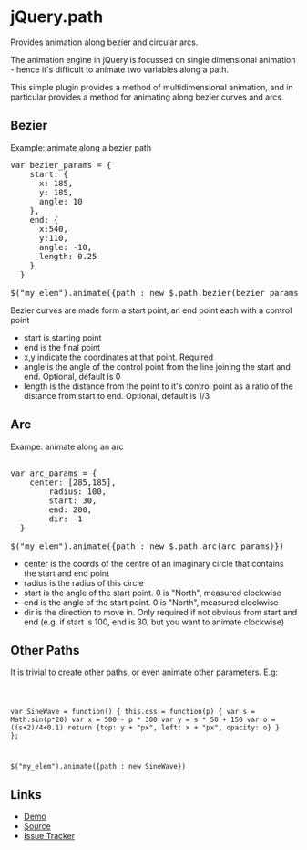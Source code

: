 jQuery.path
========

Provides animation along bezier and circular arcs. 

The animation engine in jQuery is focussed on single dimensional animation - hence it's difficult to animate two variables along a path.

This simple plugin provides a method of multidimensional animation, and in particular provides a method for animating along bezier curves and arcs.

Bezier
---

Example: animate along a bezier path

<pre>
var bezier_params = {
    start: { 
      x: 185, 
      y: 185, 
      angle: 10
    },	
    end: { 
      x:540,
      y:110, 
      angle: -10, 
      length: 0.25
    }
  }
  
$("my_elem").animate({path : new $.path.bezier(bezier_params)})
</pre>

Bezier curves are made form a start point, an end point each with a control point

* start is starting point
* end is the final point
* x,y indicate the coordinates at that point. Required
* angle is the angle of the control point from the line joining the start and end. Optional, default is 0
* length is the distance from the point to it's control point as a ratio of the distance from start to end. Optional, default is 1/3

Arc
---

Exampe: animate along an arc

<pre>
  
var arc_params = {
    center: [285,185],	
		radius: 100,	
		start: 30,
		end: 200,
		dir: -1
  }
  
$("my_elem").animate({path : new $.path.arc(arc_params)})
</pre>

* center is the coords of the centre of an imaginary circle that contains the start and end point
* radius is the radius of this circle
* start is the angle of the start point. 0 is "North", measured clockwise
* end is the angle of the start point. 0 is "North", measured clockwise
* dir is the direction to move in. Only required if not obvious from start and end (e.g. if start is 100, end is 30, but you want to animate clockwise)

Other Paths
----

It is trivial to create other paths, or even animate other parameters. E.g:

<code>
  
var SineWave = function() {
  this.css = function(p) {
    var s = Math.sin(p*20)
    var x = 500 - p * 300 
    var y = s * 50 + 150
    var o = ((s+2)/4+0.1)
    return {top: y + "px", left: x + "px", opacity: o}
  } 
};
  
$("my_elem").animate({path : new SineWave})
</code>

Links
----

* [Demo](http://weepy.github.com/jquery.path)
* [Source](http://github.com/weepy/jquery.path)
* [Issue Tracker](http://github.com/weepy/jquery.path/issues)

